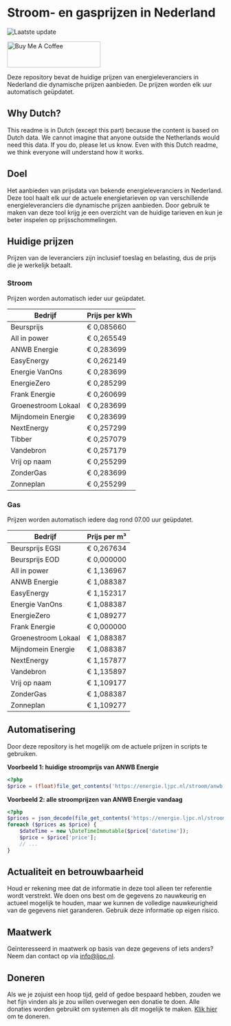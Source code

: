 # Stroom- en gasprijzen in Nederland

![Laatste update](https://img.shields.io/badge/laatste%20update-2024--01--29%2021%3A00%20CET-brightgreen)

<a href="https://www.buymeacoffee.com/Lars-" target="_blank"><img src="https://cdn.buymeacoffee.com/buttons/v2/default-orange.png" alt="Buy Me A Coffee" height="60" style="height: 60px !important;width: 217px !important;" ></a>

Deze repository bevat de huidige prijzen van energieleveranciers in Nederland die dynamische prijzen aanbieden. De prijzen worden elk uur automatisch geüpdatet.

## Why Dutch?

This readme is in Dutch (except this part) because the content is based on Dutch data. We cannot imagine that anyone outside the Netherlands would need this data. If you do, please let us know. Even with this Dutch readme, we think
everyone will understand how it works.

## Doel

Het aanbieden van prijsdata van bekende energieleveranciers in Nederland. Deze tool haalt elk uur de actuele energietarieven op van verschillende energieleveranciers die dynamische prijzen aanbieden. Door gebruik te maken van deze tool
krijg je een overzicht van de huidige tarieven en kun je beter inspelen op prijsschommelingen.

## Huidige prijzen

Prijzen van de leveranciers zijn inclusief toeslag en belasting, dus de prijs die je werkelijk betaalt.

### Stroom

Prijzen worden automatisch ieder uur geüpdatet.

 Bedrijf | Prijs per kWh 
---------|---------------
Beursprijs | € 0,085660
All in power | € 0,265549
ANWB Energie | € 0,283699
EasyEnergy | € 0,262149
Energie VanOns | € 0,283699
EnergieZero | € 0,285299
Frank Energie | € 0,260699
Groenestroom Lokaal | € 0,283699
Mijndomein Energie | € 0,283699
NextEnergy | € 0,257299
Tibber | € 0,257079
Vandebron | € 0,257179
Vrij op naam | € 0,255299
ZonderGas | € 0,283699
Zonneplan | € 0,255299


### Gas

Prijzen worden automatisch iedere dag rond 07.00 uur geüpdatet.

 Bedrijf | Prijs per m³ 
---------|--------------
Beursprijs EGSI | € 0,267634
Beursprijs EOD | € 0,000000
All in power | € 1,136967
ANWB Energie | € 1,088387
EasyEnergy | € 1,152317
Energie VanOns | € 1,088387
EnergieZero | € 1,089277
Frank Energie | € 0,000000
Groenestroom Lokaal | € 1,088387
Mijndomein Energie | € 1,088387
NextEnergy | € 1,157877
Vandebron | € 1,135897
Vrij op naam | € 1,109177
ZonderGas | € 1,088387
Zonneplan | € 1,109277


## Automatisering

Door deze repository is het mogelijk om de actuele prijzen in scripts te gebruiken.

**Voorbeeld 1: huidige stroomprijs van ANWB Energie**

```php
<?php
$price = (float)file_get_contents('https://energie.ljpc.nl/stroom/anwb-energie-nu.txt');

```

**Voorbeeld 2: alle stroomprijzen van ANWB Energie vandaag**

```php
<?php
$prices = json_decode(file_get_contents('https://energie.ljpc.nl/stroom/all-in-power-vandaag.json'),true);
foreach ($prices as $price) {
    $dateTime = new \DateTimeImmutable($price['datetime']);
    $price = $price['price'];
    // ...
}
```

## Actualiteit en betrouwbaarheid

Houd er rekening mee dat de informatie in deze tool alleen ter referentie wordt verstrekt. We doen ons best om de gegevens zo nauwkeurig en actueel mogelijk te houden, maar we kunnen de volledige nauwkeurigheid van de gegevens niet
garanderen. Gebruik deze informatie op eigen risico.

## Maatwerk

Geïnteresseerd in maatwerk op basis van deze gegevens of iets anders? Neem dan contact op
via [info@ljpc.nl](mailto:info@ljpc.nl?subject=Energie%20prijzen).

## Doneren

Als we je zojuist een hoop tijd, geld of gedoe bespaard hebben, zouden we het fijn vinden als je zou willen overwegen een
donatie te doen. Alle donaties worden gebruikt om systemen als dit mogelijk te
maken. [Klik hier](https://www.buymeacoffee.com/Lars-) om te doneren.

